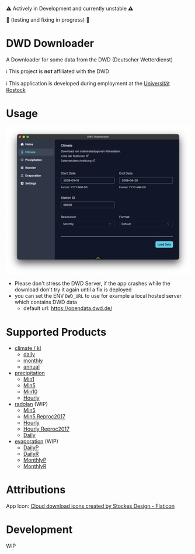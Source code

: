 :warning: Actively in Development and currently unstable :warning:

:construction: (testing and fixing in progress) :construction:

# DWD Downloader

A Downloader for some data from the DWD (Deutscher Wetterdienst)

:information_source: This project is **not** affiliated with the DWD

:information_source: This application is developed during employment at the [Universität Rostock](https://www.uni-rostock.de)

# Usage

![Image from the App](./images/app_foto.png)
- Please don't stress the DWD Server, if the app crashes while the download don't try it again until a fix is deployed
- you can set the ENV `DWD_URL` to use for example a local hosted server which contains DWD data
    - default url: https://opendata.dwd.de/

# Supported Products
- [climate / kl](./infos/climate.md)
    - [daily](https://opendata.dwd.de/climate_environment/CDC/observations_germany/climate/daily/kl/)
    - [monthly](https://opendata.dwd.de/climate_environment/CDC/observations_germany/climate/monthly/)
    - [annual](https://opendata.dwd.de/climate_environment/CDC/observations_germany/climate/annual/)
- [precipitation](./infos/precipitation.md)
    - [Min1]()
    - [Min5]()
    - [Min10]()
    - [Hourly]()
- [radolan](./infos/radolan.md) (WIP)
    - [Min5]()
    - [Min5 Reproc2017]()
    - [Hourly]()
    - [Hourly Reproc2017]()
    - [Daily]()
- [evaporation](./infos/evaporation.md) (WIP)
    - [DailyP]()
    - [DailyR]()
    - [MonthlyP]()
    - [MonthlyR]()

# Attributions

App Icon: [Cloud download icons created by Stockes Design - Flaticon](https://www.flaticon.com/free-icons/cloud-download)

# Development

WIP